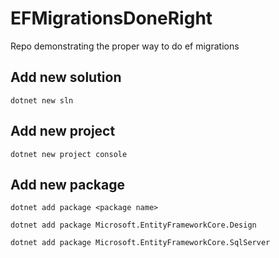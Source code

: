# EFMigrationsDoneRight
Repo demonstrating the proper way to do ef migrations


## Add new solution

```shell
dotnet new sln
```

## Add new project

```shell
dotnet new project console
```

## Add new package
```shell
dotnet add package <package name>
```

```shell
dotnet add package Microsoft.EntityFrameworkCore.Design
```

```shell
dotnet add package Microsoft.EntityFrameworkCore.SqlServer
```


